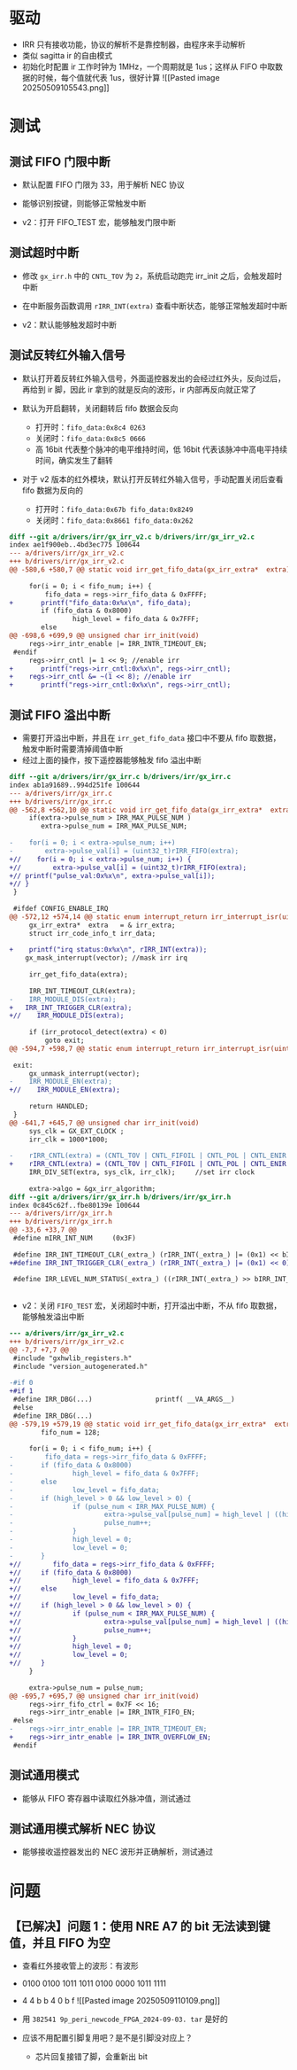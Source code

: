 
# 驱动
- IRR 只有接收功能，协议的解析不是靠控制器，由程序来手动解析
- 类似 sagitta ir 的自由模式
- 初始化时配置 ir 工作时钟为 1MHz，一个周期就是 1us；这样从 FIFO 中取数据的时候，每个值就代表 1us，很好计算
![[Pasted image 20250509105543.png]]

# 测试

## 测试 FIFO 门限中断   
- 默认配置 FIFO 门限为 33，用于解析 NEC 协议
- 能够识别按键，则能够正常触发中断

- v2：打开 FIFO_TEST 宏，能够触发门限中断


## 测试超时中断         
- 修改 `gx_irr.h` 中的 `CNTL_TOV` 为 `2`，系统启动跑完 irr_init 之后，会触发超时中断
- 在中断服务函数调用 `rIRR_INT(extra)` 查看中断状态，能够正常触发超时中断

- v2：默认能够触发超时中断


## 测试反转红外输入信号     
- 默认打开着反转红外输入信号，外面遥控器发出的会经过红外头，反向过后，再给到 ir 脚，因此 ir 拿到的就是反向的波形，ir 内部再反向就正常了
- 默认为开启翻转，关闭翻转后 fifo 数据会反向
	- 打开时：`fifo_data:0x8c4 0263`
	- 关闭时：`fifo_data:0x8c5 0666`
	- 高 16bit 代表整个脉冲的电平维持时间，低 16bit 代表该脉冲中高电平持续时间，确实发生了翻转



- 对于 v2 版本的红外模块，默认打开反转红外输入信号，手动配置关闭后查看 fifo 数据为反向的
	- 打开时：`fifo_data:0x67b fifo_data:0x8249`
	- 关闭时：`fifo_data:0x8661 fifo_data:0x262`

```diff
diff --git a/drivers/irr/gx_irr_v2.c b/drivers/irr/gx_irr_v2.c
index ae1f900eb..4bd3ec775 100644
--- a/drivers/irr/gx_irr_v2.c
+++ b/drivers/irr/gx_irr_v2.c
@@ -580,6 +580,7 @@ static void irr_get_fifo_data(gx_irr_extra*  extra)
 
     for(i = 0; i < fifo_num; i++) {
         fifo_data = regs->irr_fifo_data & 0xFFFF;
+       printf("fifo_data:0x%x\n", fifo_data);
        if (fifo_data & 0x8000)
                high_level = fifo_data & 0x7FFF;
        else
@@ -698,6 +699,9 @@ unsigned char irr_init(void)
     regs->irr_intr_enable |= IRR_INTR_TIMEOUT_EN;
 #endif
     regs->irr_cntl |= 1 << 9; //enable irr
+       printf("regs->irr_cntl:0x%x\n", regs->irr_cntl);
+    regs->irr_cntl &= ~(1 << 8); //enable irr
+       printf("regs->irr_cntl:0x%x\n", regs->irr_cntl);
```


## 测试 FIFO 溢出中断   
- 需要打开溢出中断，并且在 `irr_get_fifo_data` 接口中不要从 fifo 取数据，触发中断时需要清掉阈值中断
- 经过上面的操作，按下遥控器能够触发 fifo 溢出中断
```diff
diff --git a/drivers/irr/gx_irr.c b/drivers/irr/gx_irr.c
index ab1a91689..994d251fe 100644
--- a/drivers/irr/gx_irr.c
+++ b/drivers/irr/gx_irr.c
@@ -562,8 +562,10 @@ static void irr_get_fifo_data(gx_irr_extra*  extra)
     if(extra->pulse_num > IRR_MAX_PULSE_NUM )
     	extra->pulse_num = IRR_MAX_PULSE_NUM;
 
-    for(i = 0; i < extra->pulse_num; i++)
-        extra->pulse_val[i] = (uint32_t)rIRR_FIFO(extra);
+//    for(i = 0; i < extra->pulse_num; i++) {
+//        extra->pulse_val[i] = (uint32_t)rIRR_FIFO(extra);
+//	printf("pulse_val:0x%x\n", extra->pulse_val[i]);
+//	}
 }
 
 #ifdef CONFIG_ENABLE_IRQ
@@ -572,12 +574,14 @@ static enum interrupt_return irr_interrupt_isr(uint32_t vector, void* pdata)
     gx_irr_extra*  extra   = & irr_extra;
     struct irr_code_info_t irr_data;
 
+    printf("irq status:0x%x\n", rIRR_INT(extra));
    gx_mask_interrupt(vector); //mask irr irq
 
     irr_get_fifo_data(extra);
 
     IRR_INT_TIMEOUT_CLR(extra);
-    IRR_MODULE_DIS(extra);
+	IRR_INT_TRIGGER_CLR(extra);
+//    IRR_MODULE_DIS(extra);
 
     if (irr_protocol_detect(extra) < 0)
         goto exit;
@@ -594,7 +598,7 @@ static enum interrupt_return irr_interrupt_isr(uint32_t vector, void* pdata)
 
 exit:
     gx_unmask_interrupt(vector);
-    IRR_MODULE_EN(extra);
+//    IRR_MODULE_EN(extra);
 
     return HANDLED;
 }
@@ -641,7 +645,7 @@ unsigned char irr_init(void)
     sys_clk = GX_EXT_CLOCK ;
     irr_clk = 1000*1000;
 
-    rIRR_CNTL(extra) = (CNTL_TOV | CNTL_FIFOIL | CNTL_POL | CNTL_ENIR | CNTL_FIFOTM);
+    rIRR_CNTL(extra) = (CNTL_TOV | CNTL_FIFOIL | CNTL_POL | CNTL_ENIR | CNTL_FIFOTM | (1 << 2));
     IRR_DIV_SET(extra, sys_clk, irr_clk);     //set irr clock
 
     extra->algo = &gx_irr_algorithm;
diff --git a/drivers/irr/gx_irr.h b/drivers/irr/gx_irr.h
index 0c845c62f..fbe80139e 100644
--- a/drivers/irr/gx_irr.h
+++ b/drivers/irr/gx_irr.h
@@ -33,6 +33,7 @@
 #define mIRR_INT_NUM     (0x3F)
 
 #define IRR_INT_TIMEOUT_CLR(_extra_) (rIRR_INT(_extra_) |= (0x1) << bIRR_INT_FIFOTS) 
+#define IRR_INT_TRIGGER_CLR(_extra_) (rIRR_INT(_extra_) |= (0x1) << 0) 
 
 #define IRR_LEVEL_NUM_STATUS(_extra_) ((rIRR_INT(_extra_) >> bIRR_INT_NUM) & mIRR_INT_NUM)
 
```



- v2：关闭 `FIFO_TEST` 宏，关闭超时中断，打开溢出中断，不从 fifo 取数据，能够触发溢出中断
```diff
--- a/drivers/irr/gx_irr_v2.c
+++ b/drivers/irr/gx_irr_v2.c
@@ -7,7 +7,7 @@
 #include "gxhwlib_registers.h"
 #include "version_autogenerated.h"
 
-#if 0
+#if 1
 #define IRR_DBG(...)                printf( __VA_ARGS__)
 #else
 #define IRR_DBG(...)
@@ -579,19 +579,19 @@ static void irr_get_fifo_data(gx_irr_extra*  extra)
        fifo_num = 128;
 
     for(i = 0; i < fifo_num; i++) {
-        fifo_data = regs->irr_fifo_data & 0xFFFF;
-       if (fifo_data & 0x8000)
-               high_level = fifo_data & 0x7FFF;
-       else
-               low_level = fifo_data;
-       if (high_level > 0 && low_level > 0) {
-               if (pulse_num < IRR_MAX_PULSE_NUM) {
-                       extra->pulse_val[pulse_num] = high_level | ((high_level + low_level) << 16);
-                       pulse_num++;
-               }
-               high_level = 0;
-               low_level = 0;
-       }
+//        fifo_data = regs->irr_fifo_data & 0xFFFF;
+//     if (fifo_data & 0x8000)
+//             high_level = fifo_data & 0x7FFF;
+//     else
+//             low_level = fifo_data;
+//     if (high_level > 0 && low_level > 0) {
+//             if (pulse_num < IRR_MAX_PULSE_NUM) {
+//                     extra->pulse_val[pulse_num] = high_level | ((high_level + low_level) << 16);
+//                     pulse_num++;
+//             }
+//             high_level = 0;
+//             low_level = 0;
+//     }
     }
 
     extra->pulse_num = pulse_num;
@@ -695,7 +695,7 @@ unsigned char irr_init(void)
     regs->irr_fifo_ctrl = 0x7F << 16;
     regs->irr_intr_enable |= IRR_INTR_FIFO_EN;
 #else
-    regs->irr_intr_enable |= IRR_INTR_TIMEOUT_EN;
+    regs->irr_intr_enable |= IRR_INTR_OVERFLOW_EN;
 #endif
```



## 测试通用模式         
- 能够从 FIFO 寄存器中读取红外脉冲值，测试通过


## 测试通用模式解析 NEC 协议
- 能够接收遥控器发出的 NEC 波形并正确解析，测试通过




# 问题
## 【已解决】问题 1：使用 NRE A7 的 bit 无法读到键值，并且 FIFO 为空
- 查看红外接收管上的波形：有波形
- 0100 0100   1011 1011   0100 0000   1011 1111
- 4       4          b      b       4       0          b       f
![[Pasted image 20250509110109.png]]

- 用 `382541 9p_peri_newcode_FPGA_2024-09-03. tar` 是好的

- 应该不用配置引脚复用吧？是不是引脚没对应上？
	- 芯片回复接错了脚，会重新出 bit